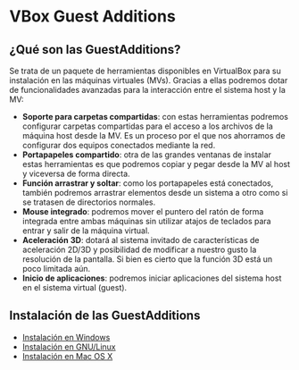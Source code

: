 # VBox Guest Additions

## ¿Qué son las GuestAdditions?

Se trata de un paquete de herramientas disponibles en VirtualBox para su instalación en las máquinas virtuales (MVs). Gracias a ellas podremos dotar de funcionalidades avanzadas para la interacción entre el sistema host y la MV:

- **Soporte para carpetas compartidas**: con estas herramientas podremos configurar carpetas compartidas para el acceso a los archivos de la máquina host desde la MV. Es un proceso por el que nos ahorramos de configurar dos equipos conectados mediante la red.
- **Portapapeles compartido**: otra de las grandes ventanas de instalar estas herramientas es que podremos copiar y pegar desde la MV al host y viceversa de forma directa.
- **Función arrastrar y soltar**: como los portapapeles está conectados, también podremos arrastrar elementos desde un sistema a otro como si se tratasen de directorios normales.
- **Mouse integrado**: podremos mover el puntero del ratón de forma integrada entre ambas máquinas sin utilizar atajos de teclados para entrar y salir de la máquina virtual.
- **Aceleración** **3D**: dotará al sistema invitado de características de aceleración 2D/3D y posibilidad de modificar a nuestro gusto la resolución de la pantalla. Si bien es cierto que la función 3D está un poco limitada aún.
- **Inicio de aplicaciones**: podremos iniciar aplicaciones del sistema host en el sistema virtual (guest).

## Instalación de las GuestAdditions

- [Instalación en Windows](instalar-guestadditions-windows)
- [Instalación en GNU/Linux](instalar-guestadditions-linux)
- [Instalación en Mac OS X](instalar-guestadditions-macosx)

